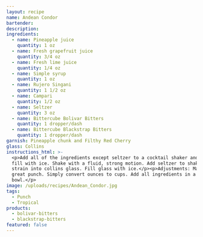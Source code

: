 ```yaml
---
layout: recipe
name: Andean Condor
bartender:
description:
ingredients:
  - name: Pineapple juice
    quantity: 1 oz
  - name: Fresh grapefruit juice
    quantity: 3/4 oz
  - name: Fresh lime juice
    quantity: 1/4 oz
  - name: Simple syrup
    quantity: 1 oz
  - name: Rujero Singani
    quantity: 1 1/2 oz
  - name: Campari
    quantity: 1/2 oz
  - name: Seltzer
    quantity: 3 oz
  - name: Bittercube Bolivar Bitters
    quantity: 1 dropper/dash
  - name: Bittercube Blackstrap Bitters
    quantity: 1 dropper/dash
garnish: Pineapple chunk and Filthy Red Cherry
glass: Collins
instructions_html: >-
  <p>Add all of the ingredients except seltzer to a cocktail shaker and then
  fill with ice. Shake with a fluid, strong motion. Add seltzer to shaker and
  strain into collins glass. Fill glass with ice.</p><p>Adjustments: Makes a
  great punch. Simply convert ounces to cups. Add all ingredients in a punch
  bowl.</p>
image: /uploads/recipes/Andean_Condor.jpg
tags:
  - Punch
  - Tropical
products:
  - bolivar-bitters
  - blackstrap-bitters
featured: false
---
```



